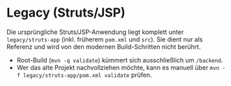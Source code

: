 # Legacy (Struts/JSP)

Die ursprüngliche Struts/JSP-Anwendung liegt komplett unter `legacy/struts-app` (inkl. früherem `pom.xml` und `src`).
Sie dient nur als Referenz und wird von den modernen Build-Schritten nicht berührt.

- Root-Build (`mvn -q validate`) kümmert sich ausschließlich um `/backend`.
- Wer das alte Projekt nachvollziehen möchte, kann es manuell über `mvn -f legacy/struts-app/pom.xml validate` prüfen.

